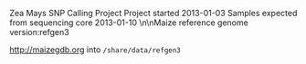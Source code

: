 Zea Mays SNP Calling Project
Project started 2013-01-03
Samples expected from sequencing core 2013-01-10
\n\nMaize reference genome version:refgen3

http://maizegdb.org into `/share/data/refgen3`
